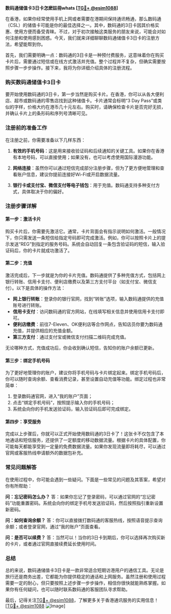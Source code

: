 **数码通储值卡3日卡怎麽註冊whats [[TG💪+ @esim1088](https://t.me/s/esim1088)]**

在香港，如果你经常使用手机上网或者需要在港期间保持通讯畅通，那么数码通（CSL）的储值卡可能是你的最佳选择之一。其中，数码通的3日卡因其价格实惠、使用方便而备受青睐。不过，对于初次接触这类服务的朋友来说，可能会对如何注册和使用感到困惑。今天，我们就来详细聊聊数码通储值卡3日卡的注册方法，希望能帮到你。

首先，我们需要明确一点：数码通的3日卡是一种预付费服务，这意味着你在购买卡片后，需要通过短信或在线方式激活并充值。整个过程并不复杂，但确实需要按照步骤一步步操作。接下来，我将为你详细介绍具体的注册流程。

### **购买数码通储值卡3日卡**

要开始使用数码通的3日卡，第一步当然是购买卡片。在香港，你可以从各大便利店、超市或数码通的零售店找到这种储值卡。卡片通常会标明“3 Day Pass”或类似的字样，价格大约在港币几十元左右。购买时，请确保检查卡片是否完好无损，并确认卡片上的条形码和序列号清晰可见。

### **注册前的准备工作**

在注册之前，你需要准备以下几样东西：

1. **有效的手机号码**：这是用来接收验证码和后续通知的关键工具。如果你在香港有本地号码，可以直接使用；如果没有，也可以考虑使用国际漫游功能。
   
2. **网络连接**：虽然你可以通过短信完成部分注册步骤，但为了更方便地管理和查看账户信息，建议你提前连接好Wi-Fi或开启数据流量。

3. **银行卡或支付宝、微信支付等电子钱包**：用于充值。数码通支持多种支付方式，具体取决于你的偏好。

### **注册步骤详解**

#### **第一步：激活卡片**
购买卡片后，你需要先激活它。通常，卡片背面会有指示说明如何激活。一般情况下，你只需发送一条短信给指定号码即可完成激活。例如，你可以按照卡片上的提示发送“REG”到指定的服务号码。系统会自动回复一条包含验证码的短信，输入验证码后，你的卡片就成功激活了。

#### **第二步：充值**
激活完成后，下一步就是为你的卡片充值。数码通提供了多种充值方式，包括网上银行转账、信用卡支付、便利店缴费以及第三方支付平台（如支付宝、微信支付）。以下是具体的操作方法：

- **网上银行转账**：登录你的银行官网，找到“转账”选项，输入数码通提供的充值账号进行转账。
- **信用卡支付**：访问数码通的官方网站，在线填写相关信息并使用信用卡支付即可。
- **便利店缴费**：前往7-Eleven、OK便利店等合作网点，告知店员你要为数码通充值，并提供相应的充值金额。
- **第三方支付**：通过支付宝或微信支付扫描二维码完成充值。

无论哪种方式，充值成功后，你会收到确认短信，告知你的账户余额已更新。

#### **第三步：绑定手机号码**
为了更好地管理你的账户，建议你将手机号码与卡片绑定起来。绑定手机号码后，你可以随时查询余额、查看消费记录，甚至设置自动充值等功能。绑定过程也非常简单：

1. 登录数码通官网，进入“我的账户”页面；
2. 点击“绑定手机号码”，按照提示输入你的手机号码；
3. 系统会向你的手机发送验证码，输入验证码后即可完成绑定。

#### **第四步：享受服务**
完成以上步骤后，你就可以正式开始使用数码通的3日卡了！这张卡不仅包含了本地通话和短信服务，还提供了一定额度的移动数据流量。根据卡片的具体配置，你可能每天都能享受到一定量的免费数据流量。如果你发现流量即将耗尽，可以通过官网或客服热线申请额外的数据包补充。

### **常见问题解答**

在使用过程中，你可能会遇到一些疑问。下面是一些常见的问题及其答案，希望对你有所帮助：

**问：忘记密码怎么办？**
答：如果你忘记了登录密码，可以通过官网的“忘记密码”功能重置密码。系统会向你的绑定手机号发送验证码，然后按照指引重新设置新密码。

**问：如何查询余额？**
答：你可以直接拨打数码通的客服热线，按照语音提示查询余额；或者登录官网，通过“我的账户”页面查看。

**问：是否可以续费？**
答：当然可以！当你的3日卡到期后，你可以选择再次购买新的卡片，或者通过官网直接续费延长使用时间。

### **总结**

总的来说，数码通储值卡3日卡是一款非常适合短期访港用户的通信工具。无论是旅行还是商务出差，它都能为你提供稳定的通话和上网服务。虽然注册和使用过程需要一定的耐心，但只要按照上述步骤一步步操作，相信你很快就能熟练掌握。如果你有任何疑问，也可以随时联系数码通的客服团队寻求帮助。

最后，记得关注[TG💪+ @esim1088](https://t.me/s/esim1088)，了解更多关于香港通讯服务的实用信息！[[TG💪+ @esim1088](https://t.me/s/esim1088) ![Image](https://i.postimg.cc/4NQfJmqS/Snipaste-2025-05-13-00-14-12.png)]